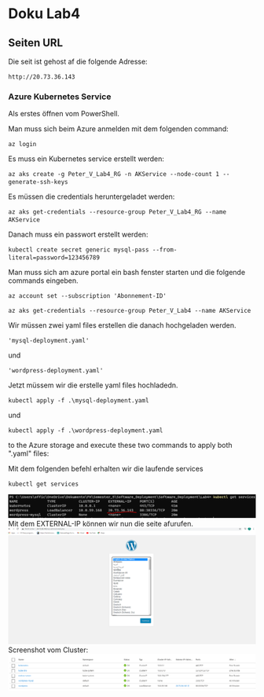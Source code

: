 # Doku Lab4

## Seiten URL

Die seit ist gehost af die folgende Adresse:
```
http://20.73.36.143
```

### Azure Kubernetes Service

Als erstes öffnen vom PowerShell.

Man muss sich beim Azure anmelden mit dem folgenden command: 
```
az login
```

Es muss ein Kubernetes service erstellt werden: 
```
az aks create -g Peter_V_Lab4_RG -n AKService --node-count 1 --generate-ssh-keys
```

Es müssen die credentials heruntergeladet werden: 
```
az aks get-credentials --resource-group Peter_V_Lab4_RG --name AKService
```

Danach muss ein passwort erstellt werden: 
```
kubectl create secret generic mysql-pass --from-literal=password=123456789
```


Man muss sich am azure portal ein bash fenster starten und die folgende commands eingeben.

```
az account set --subscription 'Abonnement-ID'
```

```
az aks get-credentials --resource-group Peter_V_Lab4 --name AKService
``` 


Wir müssen zwei yaml files erstellen die danach hochgeladen werden.
 ```
'mysql-deployment.yaml'
```
und
```
'wordpress-deployment.yaml'
```

Jetzt müssem wir die erstelle yaml files hochladedn. 
```
kubectl apply -f .\mysql-deployment.yaml
```

und 

```
kubectl apply -f .\wordpress-deployment.yaml
```
 to the Azure storage and execute these two commands to apply both ".yaml" files:



Mit dem folgenden befehl erhalten wir die laufende services

```
kubectl get services
```
![Runnig services](Running_Services.PNG)
Mit dem EXTERNAL-IP können wir nun die seite afurufen.
![Runnig services](Running_Site.PNG)
Screenshot vom Cluster:
![Runnig services](Cluster.PNG)